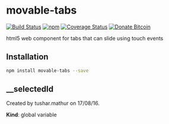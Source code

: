# movable-tabs
[![Build Status](https://travis-ci.org/tusharmath/movable-tabs.svg?branch=master)](https://travis-ci.org/tusharmath/movable-tabs)
[![npm](https://img.shields.io/npm/v/movable-tabs.svg)](https://www.npmjs.com/package/movable-tabs)
[![Coverage Status](https://coveralls.io/repos/github/tusharmath/movable-tabs/badge.svg)](https://coveralls.io/github/tusharmath/movable-tabs)
[![Donate Bitcoin](https://img.shields.io/badge/donate-bitcoin-green.svg)](https://www.coinbase.com/tusharmath)

html5 web component for tabs that can slide using touch events

## Installation

```bash
npm install movable-tabs --save
```

<a name="__selectedId"></a>

## __selectedId
Created by tushar.mathur on 17/08/16.

**Kind**: global variable  
